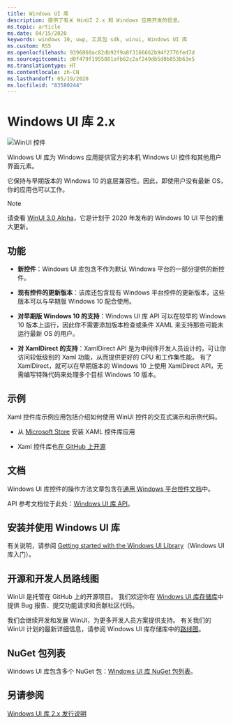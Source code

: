 ```yaml
---
title: Windows UI 库
description: 提供了有关 WinUI 2.x 和 Windows 应用开发的信息。
ms.topic: article
ms.date: 04/15/2020
keywords: windows 10, uwp, 工具包 sdk, winui, Windows UI 库
ms.custom: RS5
ms.openlocfilehash: 9396860ac82db92f9a8f3166662b94f2776fed7d
ms.sourcegitcommit: d0f479f1955881afb62c2af249db5d0b053b63e5
ms.translationtype: HT
ms.contentlocale: zh-CN
ms.lasthandoff: 05/19/2020
ms.locfileid: "83580244"
---
```

# <a name="windows-ui-library-2x"></a>Windows UI 库 2.x

![WinUI 控件](images/winUI-library-767.png)

Windows UI 库为 Windows 应用提供官方的本机 Windows UI 控件和其他用户界面元素。

它保持与早期版本的 Windows 10 的底层兼容性。因此，即使用户没有最新 OS，你的应用也可以工作。

> [!NOTE]
> 请查看 [WinUI 3.0 Alpha](../winui3/index.md)，它是计划于 2020 年发布的 Windows 10 UI 平台的重大更新。

## <a name="features"></a>功能

* **新控件**：Windows UI 库包含不作为默认 Windows 平台的一部分提供的新控件。

* **现有控件的更新版本**：该库还包含现有 Windows 平台控件的更新版本，这些版本可以与早期版 Windows 10 配合使用。

* **对早期版 Windows 10 的支持**：Windows UI 库 API 可以在较早的 Windows 10 版本上运行，因此你不需要添加版本检查或条件 XAML 来支持那些可能未运行最新 OS 的用户。

* **对 XamlDirect 的支持**：XamlDirect API 是为中间件开发人员设计的，可让你访问较低级别的 Xaml 功能，从而提供更好的 CPU 和工作集性能。 有了 XamlDirect，就可以在早期版本的 Windows 10 上使用 XamlDirect API，无需编写特殊代码来处理多个目标 Windows 10 版本。

## <a name="examples"></a>示例

Xaml 控件库示例应用包括介绍如何使用 WinUI 控件的交互式演示和示例代码。

* 从 [Microsoft Store](
https://www.microsoft.com/p/xaml-controls-gallery/9msvh128x2zt) 安装 XAML 控件库应用

* Xaml 控件库也[在 GitHub 上开源](
https://github.com/Microsoft/Xaml-Controls-Gallery)

## <a name="documentation"></a>文档

Windows UI 库控件的操作方法文章包含在[通用 Windows 平台控件文档](/windows/uwp/design/controls-and-patterns/)中。

API 参考文档位于此处：[Windows UI 库 API](/uwp/api/overview/winui/)。

## <a name="install-and-use-the-windows-ui-library"></a>安装并使用 Windows UI 库

有关说明，请参阅 [Getting started with the Windows UI Library](getting-started.md)（Windows UI 库入门）。

## <a name="open-source-and-developer-roadmap"></a>开源和开发人员路线图

WinUI 是托管在 GitHub 上的开源项目。 我们欢迎你在 [Windows UI 库存储库](https://aka.ms/winui)中提供 Bug 报告、提交功能请求和贡献社区代码。

我们会继续开发和发展 WinUI，为更多开发人员方案提供支持。 有关我们的 WinUI 计划的最新详细信息，请参阅 Windows UI 库存储库中的[路线图](https://github.com/microsoft/microsoft-ui-xaml/blob/master/docs/roadmap.md)。

## <a name="nuget-package-list"></a>NuGet 包列表

Windows UI 库包含多个 NuGet 包：[Windows UI 库 NuGet 包列表](nuget-packages.md)。

## <a name="see-also"></a>另请参阅

[Windows UI 库 2.x 发行说明](release-notes/index.md)